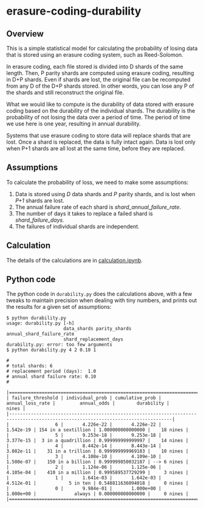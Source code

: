 # erasure-coding-durability

## Overview

This is a simple statistical model for calculating the probability of losing
data that is stored using an erasure coding system, such as Reed-Solomon.

In erasure coding, each file stored is divided into D shards of the same length.
Then, P parity shards are computed using erasure coding, resulting in D+P shards.
Even if shards are lost, the original file can be recomputed from any D of the
D+P shards stored.  In other words, you can lose any P of the shards and still 
reconstruct the original file.

What we would like to compute is the durability of data stored with erasure coding
based on the durability of the individual shards.
The durability is the probability of not losing the data over a period of time.
The period of time we use here is one year, resulting in annual durability.
  
Systems that use erasure coding to store data will replace shards that are lost.
Once a shard is replaced, the data is fully intact again.  Data is lost only when
P+1 shards are all lost at the same time, before they are replaced.

## Assumptions

To calculate the probability of loss, we need to make some assumptions:

1. Data is stored using *D* data shards and *P* parity shards, and is lost when *P+1* shards are lost.
1. The annual failure rate of each shard is *shard_annual_failure_rate*.
1. The number of days it takes to replace a failed shard is *shard_failure_days*.
1. The failures of individual shards are independent.

## Calculation

The details of the calculations are in [calculation.ipynb](https://github.com/Backblaze/erasure-coding-durability/blob/master/calculation.ipynb).

## Python code

The python code in `durability.py` does the calculations above, with a few tweaks
to maintain precision when dealing with tiny numbers, and prints out the results
for a given set of assumptions:

```
$ python durability.py
usage: durability.py [-h]
                     data_shards parity_shards annual_shard_failure_rate
                     shard_replacement_days
durability.py: error: too few arguments
$ python durability.py 4 2 0.10 1

#
# total shards: 6
# replacement period (days):  1.0
# annual shard failure rate: 0.10
#

|==================================================================================================================================|
| failure_threshold | individual_prob | cumulative_prob | annual_loss_rate |         annual_odds |        durability |       nines | 
|----------------------------------------------------------------------------------------------------------------------------------|
|                 6 |       4.226e-22 |       4.226e-22 |        1.542e-19 | 154 in a sextillion | 1.000000000000000 |    18 nines | 
|                 5 |       9.253e-18 |       9.253e-18 |        3.377e-15 |  3 in a quadrillion | 0.999999999999997 |    14 nines | 
|                 4 |       8.442e-14 |       8.443e-14 |        3.082e-11 |    31 in a trillion | 0.999999999969183 |    10 nines | 
|                 3 |       4.108e-10 |       4.109e-10 |        1.500e-07 |    150 in a billion | 0.999999850032187 | --> 6 nines | 
|                 2 |       1.124e-06 |       1.125e-06 |        4.105e-04 |    410 in a million | 0.999589537729299 |     3 nines | 
|                 1 |       1.641e-03 |       1.642e-03 |        4.512e-01 |            5 in ten | 0.548811636094018 |     0 nines | 
|                 0 |       9.984e-01 |       1.000e+00 |        1.000e+00 |              always | 0.000000000000000 |     0 nines | 
|==================================================================================================================================|
```


